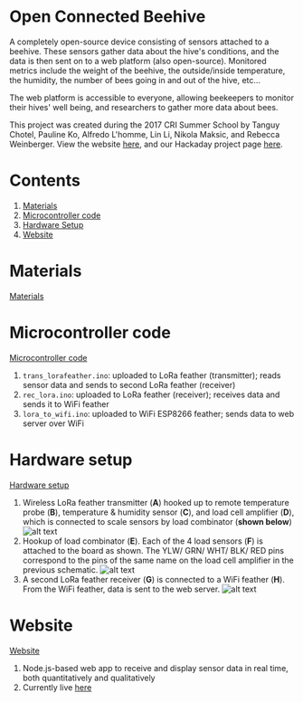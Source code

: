 # Open Connected Beehive
A completely open-source device consisting of sensors attached to a beehive. These sensors gather data about the hive's conditions, and the data is then sent on to a web platform (also open-source). Monitored metrics include the weight of the beehive, the outside/inside temperature, the humidity, the number of bees going in and out of the hive, etc...


The web platform is accessible to everyone, allowing beekeepers to monitor their hives' well being, and researchers to gather more data about bees.


This project was created during the 2017 CRI Summer School by Tanguy Chotel, Pauline Ko, Alfredo L'homme, Lin Li, Nikola Maksic, and Rebecca Weinberger. View the website [here](https://beetches.herokuapp.com/), and our Hackaday project page [here](https://hackaday.io/project/26182-open-connected-beehive).

# Contents
1. [Materials](https://github.com/rweinberger/connected-beehive/#materials)
2. [Microcontroller code](https://github.com/rweinberger/connected-beehive/#microcontroller-code)
3. [Hardware Setup](https://github.com/rweinberger/connected-beehive/#hardware-setup)
4. [Website](https://github.com/rweinberger/connected-beehive/#website)

# Materials
[Materials](https://hackaday.io/project/26182/components)

# Microcontroller code
[Microcontroller code](https://github.com/rweinberger/connected-beehive/tree/master/arduino)

1. `trans_lorafeather.ino`: uploaded to LoRa feather (transmitter); reads sensor data and sends to second LoRa feather (receiver)
2. `rec_lora.ino`: uploaded to LoRa feather (receiver); receives data and sends it to WiFi feather
3. `lora_to_wifi.ino`: uploaded to WiFi ESP8266 feather; sends data to web server over WiFi

# Hardware setup
[Hardware setup](https://github.com/rweinberger/connected-beehive/tree/master/images)

1. Wireless LoRa feather transmitter (**A**) hooked up to remote temperature probe (**B**), temperature & humidity sensor (**C**), and load cell amplifier (**D**), which is connected to scale sensors by load combinator (**shown below**)
![alt text][lora_trans]
2. Hookup of load combinator (**E**). Each of the 4 load sensors (**F**) is attached to the board as shown. The YLW/ GRN/ WHT/ BLK/ RED pins correspond to the pins of the same name on the load cell amplifier in the previous schematic.
![alt text][load_combinator]
3. A second LoRa feather receiver (**G**) is connected to a WiFi feather (**H**). From the WiFi feather, data is sent to the web server.
![alt text][lora_to_wifi]

# Website 

[Website](https://github.com/rweinberger/connected-beehive-site/tree/766d86099f8420a70ec02faaa4ec69ae013b3f15)

1. Node.js-based web app to receive and display sensor data in real time, both quantitatively and qualitatively
2. Currently live [here](https://beetches.herokuapp.com/)

[lora_trans]: https://raw.githubusercontent.com/rweinberger/connected-beehive/master/images/lora_trans.png
[load_combinator]: https://raw.githubusercontent.com/rweinberger/connected-beehive/master/images/load_combinator.png
[lora_to_wifi]: https://raw.githubusercontent.com/rweinberger/connected-beehive/master/images/lora_to_wifi.png